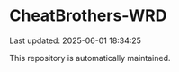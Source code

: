 # CheatBrothers-WRD

Last updated: 2025-06-01 18:34:25

This repository is automatically maintained.
